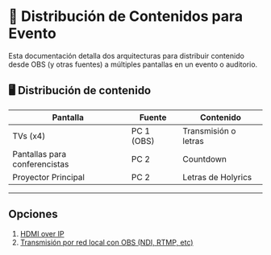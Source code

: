 # 📡 Distribución de Contenidos para Evento

Esta documentación detalla dos arquitecturas para distribuir contenido desde OBS (y otras fuentes) a múltiples pantallas en un evento o auditorio.

## 🖥️ Distribución de contenido

| Pantalla                      | Fuente     | Contenido            |
| ----------------------------- | ---------- | -------------------- |
| TVs (x4)                      | PC 1 (OBS) | Transmisión o letras |
| Pantallas para conferencistas | PC 2       | Countdown            |
| Proyector Principal           | PC 2       | Letras de Holyrics   |

---

## Opciones

1. [HDMI over IP](hdmi%20over%20ip.md)
2. [Transmisión por red local con OBS (NDI, RTMP, etc)](Transmisión%20red%20obs%20ndi.md)